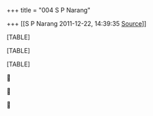 +++
title = "004 S P Narang"

+++
[[S P Narang	2011-12-22, 14:39:35 [Source](https://groups.google.com/g/bvparishat/c/aGJxsdoBF24)]]



[TABLE]

[TABLE]

[TABLE]







